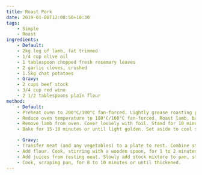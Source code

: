 ```yaml
---
title: Roast Pork
date: 2019-01-08T12:08:50+10:30
tags:
    - Simple
    - Roast
ingredients:
    - Default:
    - 2kg leg of lamb, fat trimmed
    - 1/4 cup olive oil
    - 1 tablespoon chopped fresh rosemary leaves
    - 2 garlic cloves, crushed
    - 1.5kg chat potatoes
    - Gravy:
    - 2 cups beef stock
    - 3/4 cup red wine
    - 2 1/2 tablespoons plain flour
method:
    - Default:
    - Preheat oven to 200°C/180°C fan-forced. Lightly grease roasting pan. Place lamb in pan. Combine oil, rosemary and garlic in a bowl. Rub half the oil mixture over lamb. Season with salt and pepper. Roast for 15 minutes.
    - Reduce oven temperature to 180°C/160°C fan-forced. Roast lamb, basting with remaining oil mixture every 20 minutes, for 1 hour 15 minutes for medium or until cooked to your liking. Add potatoes to pan for last 40 minutes, turning halfway through cooking.
    - Remove lamb from oven. Cover loosely with foil. Stand for 10 minutes. Carve. Serve with potatoes.
    - Bake for 15-18 minutes or until light golden. Set aside to cool slightly on the trays before transferring to a wire rack to cool completely.

    - Gravy:
    - Transfer meat (and any vegetables) to a plate to rest. Combine stock and wine in a jug. Skim fat from roasting pan, leaving 1 1/2 tablespoons pan juices and fat in pan. Place pan over high heat.
    - Add flour. Cook, stirring with a wooden spoon, for 1 to 2 minutes or until mixture bubbles and becomes golden. 
    - Add juices from resting meat. Slowly add stock mixture to pan, stirring constantly.
    - Cook, scraping pan, for 8 to 10 minutes or until thickened.
---
```

